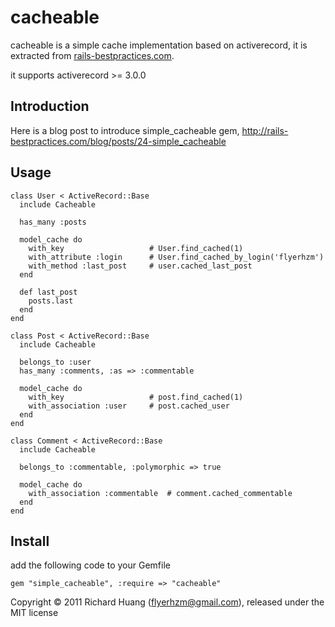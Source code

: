 cacheable
=========

cacheable is a simple cache implementation based on activerecord, it is
extracted from [rails-bestpractices.com][1].

it supports activerecord >= 3.0.0

Introduction
------------

Here is a blog post to introduce simple_cacheable gem, <http://rails-bestpractices.com/blog/posts/24-simple_cacheable>

Usage
-----

    class User < ActiveRecord::Base
      include Cacheable

      has_many :posts

      model_cache do
        with_key                   # User.find_cached(1)
        with_attribute :login      # User.find_cached_by_login('flyerhzm')
        with_method :last_post     # user.cached_last_post
      end

      def last_post
        posts.last
      end
    end

    class Post < ActiveRecord::Base
      include Cacheable

      belongs_to :user
      has_many :comments, :as => :commentable

      model_cache do
        with_key                   # post.find_cached(1)
        with_association :user     # post.cached_user
      end
    end

    class Comment < ActiveRecord::Base
      include Cacheable

      belongs_to :commentable, :polymorphic => true

      model_cache do
        with_association :commentable  # comment.cached_commentable
      end
    end

Install
-------

add the following code to your Gemfile

    gem "simple_cacheable", :require => "cacheable"


Copyright © 2011 Richard Huang (flyerhzm@gmail.com), released under the MIT license


[1]:https://github.com/flyerhzm/rails-bestpractices.com
